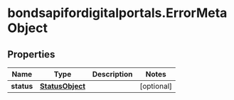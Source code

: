 # bondsapifordigitalportals.ErrorMetaObject

## Properties

Name | Type | Description | Notes
------------ | ------------- | ------------- | -------------
**status** | [**StatusObject**](StatusObject.md) |  | [optional] 


